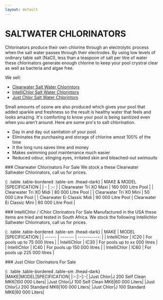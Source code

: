 ```yaml
---
layout: default
---
```


# SALTWATER CHLORINATORS
Chlorinators produce their own chlorine through an electrolytic process when the salt water passes through their electrodes. By using low levels of ordinary table salt (NaCl), less than a teaspoon of salt per litre of water these chlorinators generate enough chlorine to keep your pool crystral clear as well as bacteria and algae free. 

We sell:
* <a class="nav-link" href="#Clearwater">Clearwater Salt Water Chlorintors</a>
* <a class="nav-link" href="#IntelliChlor">IntelliChlor Salt Water Chlorintors</a>
* <a class="nav-link" href="#JustChlor">Just Chlor Salt Water Chlorintors</a>

Small amounts of ozone are also produced which gives your pool that added sparkle and freshness so the result is healthy water that feels and looks amazing. It's comforting to know your pool is being sanitized even when you aren’t around. Here are some pro's to salt chlorination.

* Day in and day out sanitation of your pool
* Eliminates the purchasing and storage of chlorine amost 100% of the time
* It the long runs saves time and money
* Makes swimming pool maintenance much easier
* Reduced odour, stinging eyes, irritated skin and bleached-out swimsuits

<a name="Clearwater"/>
### Clearwater Chlorinators For Sale
We stock a these Clearwater Saltwater Chlorinators, call us for prices.

{: .table .table-bordered .table-sm .thead-dark}
|   MAKE & MODEL   |SPECIFICATION  |
|   -  |  :-: |
|   Clearwater Tri XO Maxi        |  160 000 Litre Pool |
|   Clearwater Tri XO Midi        |   80 000 Litre Pool |
|   Clearwater Tri XO Mini        |   50 000 Litre Pool |
|   Clearwater Ei Classic Midi    |   90 000 Litre Pool 
|   Clearwater Ei Classic Mini    |   60 000 Litre Pool |

<a name="IntelliChlor"/>
### IntelliChlor /  iChlor Clorinators For Sale
Manufactured in the USA these items are tried and tested in South Africa. We stock the following Intellichlor Saltwater Chlorinators, call us for prices.

{: .table .table-bordered .table-sm .thead-dark}
|   MAKE    |   MODEL   |SPECIFICATION  |
|   ------  |   -------    |    -----------: |
|  	IntelliChlor | IC20  | 	For pools up to 75 000 litres |
| 	IntelliChlor | IC30	 | 	For pools up to xx 000 litres |
| 	IntelliChlor | IC40	 | 	For pools up 150 000 litres |
| 	IntelliChlor | IC60	 | 	For pools up 225 000 litres |

<a name="JustChlor"/> 
### Just Chlor Clorinators For Sale

{: .table .table-bordered .table-sm .thead-dark}
|MAKE|MODEL|SPECIFICATION|
|:-:|:-|:-|
|Just Chlor|J 200 Self Clean MK6|100 000 Liters|
|Just Chlor|J 100 Self Clean MK6|60 000 Liters|
|Just Chlor|J 200 Standard MK6|100 000 Liters|
|Just Chlor|J 100 Standard MK6|60 000 Liters|


